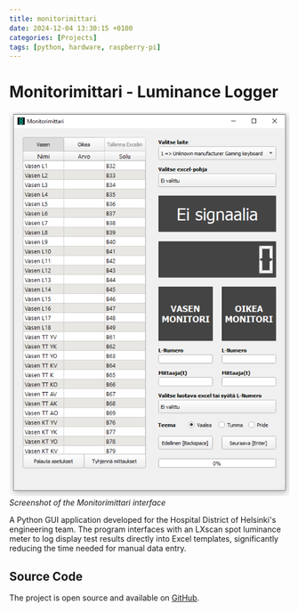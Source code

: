 ```yaml
---
title: monitorimittari
date: 2024-12-04 13:30:15 +0100
categories: [Projects]
tags: [python, hardware, raspberry-pi]
---
```


# Monitorimittari - Luminance Logger

![Monitorimittari Screenshot](/assets/img/projects/monitorimittari.png)
_Screenshot of the Monitorimittari interface_

A Python GUI application developed for the Hospital District of Helsinki's engineering team. The program interfaces with an LXscan spot luminance meter to log display test results directly into Excel templates, significantly reducing the time needed for manual data entry.

## Source Code

The project is open source and available on [GitHub](https://github.com/cyanidesayonara/monitorimittari).
